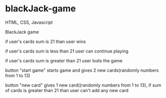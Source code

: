# blackJack-game

HTML, CSS, Javascript

BlackJack game

if user's cards sum is 21 than user wins

if user's cards sum is less than 21 user can continue playing

if user's cards sum is greater than 21 user losts the game

button "start game" starts game and gives 2 new cards(randomly numbers from 1 to 13)

button "new card" gives 1 new card((randomly numbers from 1 to 13), if sum of cards is greater than 21 than user can't add any new card


